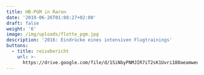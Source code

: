 ```yaml
---
title: HB-PGM in Raron
date: '2019-06-26T01:08:27+02:00'
draft: false
weight: '6'
image: /img/uploads/flotte_pgm.jpg
description: '2016: Eindrücke eines intensiven Flugtrainings'
buttons:
  - title: reisebericht
    url: >-
      https://drive.google.com/file/d/1SiNbyPNMJIR7iT2sK1Uvri180aeamweu/view?usp=sharing
---
```


